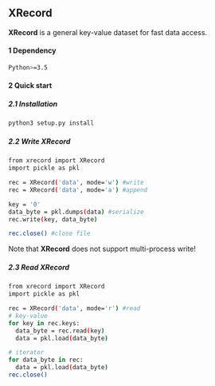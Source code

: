 ## XRecord
**XRecord** is a general key-value dataset for fast data access.

#### 1 Dependency
```bash
Python>=3.5
```
#### 2 Quick start
##### 2.1 Installation
```bash
python3 setup.py install
```
##### 2.2 Write XRecord
```bash
from xrecord import XRecord
import pickle as pkl

rec = XRecord('data', mode='w') #write
rec = XRecord('data', mode='a') #append

key = '0'
data_byte = pkl.dumps(data) #serialize
rec.write(key, data_byte)

rec.close() #close file
```
Note that **XRecord** does not support multi-process write!
##### 2.3 Read XRecord
```bash
from xrecord import XRecord
import pickle as pkl

rec = XRecord('data', mode='r') #read
# key-value
for key in rec.keys:
  data_byte = rec.read(key)
  data = pkl.load(data_byte)

# iterator
for data_byte in rec:
  data = pkl.load(data_byte)
rec.close()
```
